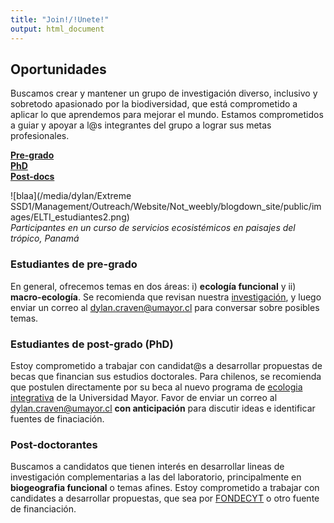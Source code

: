 ```yaml
---
title: "Join!/!Unete!"
output: html_document
---
```

## Oportunidades      

Buscamos crear y mantener un grupo de investigación diverso, inclusivo y sobretodo apasionado por la biodiversidad, que está comprometido a aplicar lo que aprendemos para
mejorar el mundo. Estamos comprometidos 
a guiar y apoyar a l@s integrantes del grupo a lograr sus metas profesionales.  

[**Pre-grado**](#estudiantes-de-pre-grado)   
[**PhD**](#estudiantes-de-post-grado)   
[**Post-docs**](#post-doctorantes)  

![blaa](/media/dylan/Extreme SSD1/Management/Outreach/Website/Not_weebly/blogdown_site/public/images/ELTI_estudiantes2.png)  
_Participantes en un curso de servicios ecosistémicos en paisajes del trópico, Panamá_

### Estudiantes de pre-grado  

En general, ofrecemos temas en dos áreas: i) **ecología funcional** y 
ii) **macro-ecología**. Se recomienda que revisan nuestra [investigación](/research), y
luego enviar un correo al <dylan.craven@umayor.cl> para conversar sobre posibles temas.  

### Estudiantes de post-grado (PhD) 

Estoy comprometido a trabajar con candidat@s a desarrollar propuestas de becas que financian 
sus estudios doctorales. Para chilenos, se recomienda que postulen directamente por su beca al 
nuevo programa de [ecologia integrativa](https://www.umayor.cl/postgradomayor/20007?programa=doctorado-en-ecologia-integrativa-(santiago)&medio=20007) de la Universidad Mayor. Favor de enviar un correo al <dylan.craven@umayor.cl> 
**con anticipación** para discutir ideas e identificar fuentes de finaciación.   

### Post-doctorantes  

Buscamos a candidatos que tienen interés en desarrollar lineas de investigación complementarias a
las del laboratorio, principalmente en **biogeografia funcional** o temas afines. Estoy comprometido a trabajar con candidates a desarrollar propuestas, que sea
por [FONDECYT](https://www.anid.cl/concursos/concurso/?id=281) o otro fuente de financiación. 
